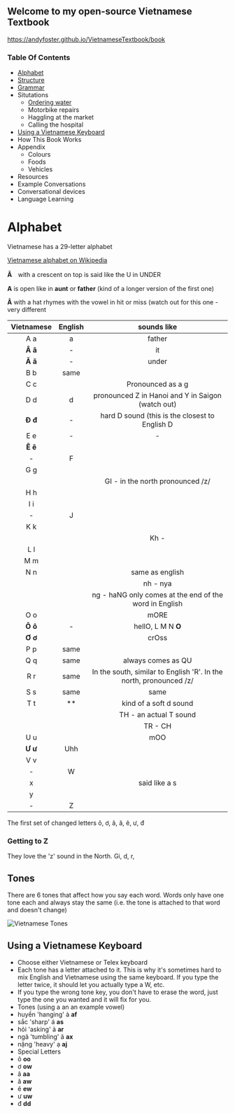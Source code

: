 ## Welcome to my open-source Vietnamese Textbook
https://andyfoster.github.io/VietnameseTextbook/book

### Table Of Contents

- [Alphabet](#alphabet)
- [Structure](#structure)
- [Grammar](grammar/)
- Situtations
    + [Ordering water](situations/ordering-water)
    + Motorbike repairs
    + Haggling at the market
    + Calling the hospital
- [Using a Vietnamese Keyboard](#using-a-vietnamese-keyboard)
- How This Book Works
- Appendix
  - Colours
  - Foods
  - Vehicles
- Resources
- Example Conversations
- Conversational devices
- Language Learning

# Alphabet
Vietnamese has a 29-letter alphabet

[Vietnamese alphabet on Wikipedia](https://simple.wikipedia.org/wiki/Vietnamese_alphabet)


__Ă__　with a crescent on top is said like the U in UNDER

__A__ is open like in **aunt** or **father** (kind of a longer version of the first one)

__Â__ with a hat rhymes with the vowel in hit or miss (watch out for this one - very different 

|Vietnamese|English| sounds like |
|:---:|:---:|:---:|
| A a | a | father |
| **Â â** | - | it |
| **Ă ă** | - | under|
| B b | same||
|C c|| Pronounced as a g |
| D d | d | pronounced Z in Hanoi and Y in Saigon (watch out) |
| **Đ đ** | - | hard D sound (this is the closest to English D |
|E e|-|-|
|**Ê ê**||
|-|F||
|G g| ||
|||GI - in the north pronounced /z/|
|H h|||
|I i|||
|-|J||
|K k||
|||Kh - |
|L l||
|M m||
|N n||same as english|
|||nh - nya
|||ng - haNG only comes at the end of the word in English |
|O o | | mORE |
|**Ô ô** | -| hellO, L M N **O**|
|**Ơ ơ** | |crOss |
|P p | same |
|Q q| same | always comes as QU |
|R r | same | In the south, similar to English 'R'. In the north, pronounced /z/|
|S s| same | same |
|T t| ** | kind of a soft d sound| 
||| TH - an actual T sound | 
|||TR - CH|
|U u | | mOO |
|**Ư ư**| Uhh ||
|V v|||
|-| W|
|x | | said like a s |
|y||
|-|Z|

The first set of changed letters
ô, ơ, â, ă, ê, ư, đ


### Getting to Z

They love the 'z' sound in the North.
Gi, d, r, 

## Tones

There are 6 tones that affect how you say each word. Words only have one tone each and always stay the same (i.e. the tone is attached to that word and doesn't change)

![Vietnamese Tones](https://upload.wikimedia.org/wikipedia/commons/thumb/4/4c/VietnameseToneHanoi2.png/420px-VietnameseToneHanoi2.png)


## Using a Vietnamese Keyboard

- Choose either Vietnamese or Telex keyboard
- Each tone has a letter attached to it. This is why it's sometimes hard to mix English and Vietnamese using the same keyboard. If you type the letter twice, it should let you actually type a W, etc.
- If you type the wrong tone key, you don't have to erase the word, just type the one you wanted and it will fix for you.
- Tones (using a an an example vowel)
 - huyền 'hanging' à **af**
 - sắc   'sharp' á **as**
 - hỏi   'asking' ả **ar**
 - ngã   'tumbling' ã **ax**
 - nặng   'heavy' ạ **aj**
- Special Letters
 - ô **oo**
 - ơ **ow**
 - â **aa**
 - ă **aw**
 - ê **ew**
 - ư **uw**
 - đ **dd**
